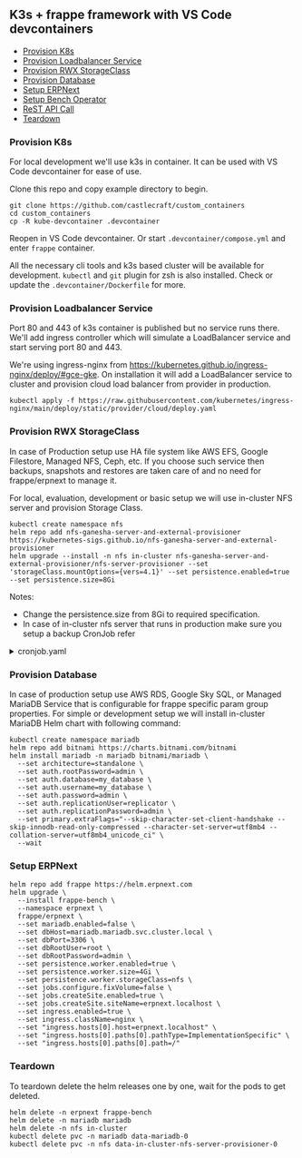 ## K3s + frappe framework with VS Code devcontainers

- [Provision K8s](#provision-k8s)
- [Provision Loadbalancer Service](#provision-loadbalancer-service)
- [Provision RWX StorageClass](#provision-rwx-storageclass)
- [Provision Database](#provision-database)
- [Setup ERPNext](#setup-erpnext)
- [Setup Bench Operator](#setup-bench-operator)
- [ReST API Call](#rest-api-call)
- [Teardown](#teardown)

### Provision K8s

For local development we'll use k3s in container. It can be used with VS Code devcontainer for ease of use.

Clone this repo and copy example directory to begin.

```shell
git clone https://github.com/castlecraft/custom_containers
cd custom_containers
cp -R kube-devcontainer .devcontainer
```

Reopen in VS Code devcontainer.
Or start `.devcontainer/compose.yml` and enter `frappe` container.

All the necessary cli tools and k3s based cluster will be available for development. `kubectl` and `git` plugin for zsh is also installed. Check or update the `.devcontainer/Dockerfile` for more.

### Provision Loadbalancer Service

Port 80 and 443 of k3s container is published but no service runs there. We'll add ingress controller which will simulate a LoadBalancer service and start serving port 80 and 443.

We're using ingress-nginx from https://kubernetes.github.io/ingress-nginx/deploy/#gce-gke. On installation it will add a LoadBalancer service to cluster and provision cloud load balancer from provider in production.

```shell
kubectl apply -f https://raw.githubusercontent.com/kubernetes/ingress-nginx/main/deploy/static/provider/cloud/deploy.yaml
```

### Provision RWX StorageClass

In case of Production setup use HA file system like AWS EFS, Google Filestore, Managed NFS, Ceph, etc.
If you choose such service then backups, snapshots and restores are taken care of and no need for frappe/erpnext to manage it.

For local, evaluation, development or basic setup we will use in-cluster NFS server and provision Storage Class.

```shell
kubectl create namespace nfs
helm repo add nfs-ganesha-server-and-external-provisioner https://kubernetes-sigs.github.io/nfs-ganesha-server-and-external-provisioner
helm upgrade --install -n nfs in-cluster nfs-ganesha-server-and-external-provisioner/nfs-server-provisioner --set 'storageClass.mountOptions={vers=4.1}' --set persistence.enabled=true --set persistence.size=8Gi
```

Notes:

- Change the persistence.size from 8Gi to required specification.
- In case of in-cluster nfs server that runs in production make sure you setup a backup CronJob refer

<details>

<summary>cronjob.yaml</summary>

```yaml
apiVersion: batch/v1
kind: CronJob
metadata:
  name: ${CRONJOB_NAME}
  namespace: ${CRONJOB_NAMESPACE}
spec:
  schedule: "0 */12 * * *"
  jobTemplate:
    spec:
      backoffLimit: 0
      template:
        spec:
          securityContext:
            supplementalGroups: [1000]
          containers:
          - name: backup-and-push
            image: ${IMAGE}:${VERSION}
            command: ["bash", "-c"]
            args:
              - |
                bench --site all backup
                restic snapshots || restic init
                restic backup sites
                restic forget --group-by=paths --keep-last=30 --prune
            imagePullPolicy: IfNotPresent
            volumeMounts:
              - name: sites-dir
                mountPath: /home/frappe/frappe-bench/sites
            env:
              - name: RESTIC_REPOSITORY
                value: ${RESTIC_REPOSITORY}
              - name: "RESTIC_PASSWORD"
                valueFrom:
                  secretKeyRef:
                    key: resticPassword
                    name: ${CRONJOB_NAME}
              - name: "AWS_ACCESS_KEY_ID"
                valueFrom:
                  secretKeyRef:
                    key: accessKey
                    name: ${CRONJOB_NAME}
              - name: "AWS_SECRET_ACCESS_KEY"
                valueFrom:
                  secretKeyRef:
                    key: secretKey
                    name: ${CRONJOB_NAME}
          restartPolicy: OnFailure
          volumes:
            - name: sites-dir
              persistentVolumeClaim:
                claimName: erpnext-v14
                readOnly: false
---
apiVersion: v1
kind: Secret
metadata:
  name: ${CRONJOB_NAME}
  namespace: ${CRONJOB_NAMESPACE}
type: Opaque
stringData:
  resticPassword: ${RESTIC_PASSWORD}
  accessKey: ${AWS_ACCESS_KEY_ID}
  secretKey: ${AWS_SECRET_ACCESS_KEY}
```

Note: Change the number of restic snapshots to keep as per need.

Create `CronJob`

```shell
export CRONJOB_NAME=erpnext-backup
export CRONJOB_NAMESPACE=erpnext
export IMAGE=frappe/erpnext
export VERSION=v14
export RESTIC_REPOSITORY=s3:https://s3.endpoint.com/bucket-name/path-in-bucket
export RESTIC_PASSWORD=password
export AWS_ACCESS_KEY_ID=changeit
export AWS_SECRET_ACCESS_KEY=secret
cat cronjob.yaml | envsubst | kubectl apply -f -
```

</details>

### Provision Database

In case of production setup use AWS RDS, Google Sky SQL, or Managed MariaDB Service that is configurable for frappe specific param group properties. For simple or development setup we will install in-cluster MariaDB Helm chart with following command:

```shell
kubectl create namespace mariadb
helm repo add bitnami https://charts.bitnami.com/bitnami
helm install mariadb -n mariadb bitnami/mariadb \
  --set architecture=standalone \
  --set auth.rootPassword=admin \
  --set auth.database=my_database \
  --set auth.username=my_database \
  --set auth.password=admin \
  --set auth.replicationUser=replicator \
  --set auth.replicationPassword=admin \
  --set primary.extraFlags="--skip-character-set-client-handshake --skip-innodb-read-only-compressed --character-set-server=utf8mb4 --collation-server=utf8mb4_unicode_ci" \
  --wait
```

### Setup ERPNext

```shell
helm repo add frappe https://helm.erpnext.com
helm upgrade \
  --install frappe-bench \
  --namespace erpnext \
  frappe/erpnext \
  --set mariadb.enabled=false \
  --set dbHost=mariadb.mariadb.svc.cluster.local \
  --set dbPort=3306 \
  --set dbRootUser=root \
  --set dbRootPassword=admin \
  --set persistence.worker.enabled=true \
  --set persistence.worker.size=4Gi \
  --set persistence.worker.storageClass=nfs \
  --set jobs.configure.fixVolume=false \
  --set jobs.createSite.enabled=true \
  --set jobs.createSite.siteName=erpnext.localhost \
  --set ingress.enabled=true \
  --set ingress.className=nginx \
  --set "ingress.hosts[0].host=erpnext.localhost" \
  --set "ingress.hosts[0].paths[0].pathType=ImplementationSpecific" \
  --set "ingress.hosts[0].paths[0].path=/"
```

### Teardown

To teardown delete the helm releases one by one, wait for the pods to get deleted.

```shell
helm delete -n erpnext frappe-bench
helm delete -n mariadb mariadb
helm delete -n nfs in-cluster
kubectl delete pvc -n mariadb data-mariadb-0
kubectl delete pvc -n nfs data-in-cluster-nfs-server-provisioner-0
```
